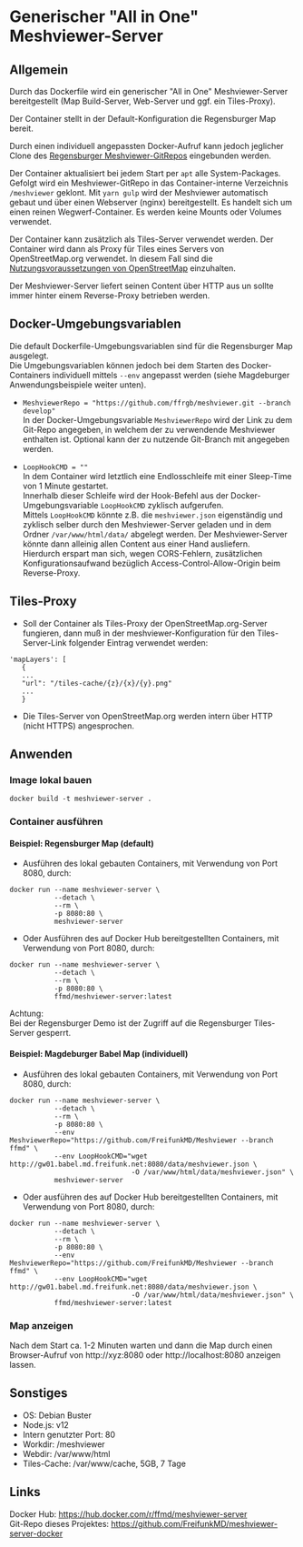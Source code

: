 # Generischer "All in One" Meshviewer-Server 
## Allgemein
Durch das Dockerfile wird ein generischer "All in One" Meshviewer-Server bereitgestellt (Map Build-Server,  Web-Server und ggf. ein Tiles-Proxy).

Der Container stellt in der Default-Konfiguration die Regensburger Map bereit.  

Durch einen individuell angepassten Docker-Aufruf kann jedoch jeglicher Clone des [Regensburger Meshviewer-GitRepos](https://github.com/ffrgb/meshviewer) eingebunden werden.  

Der Container aktualisiert bei jedem Start per `apt` alle System-Packages. Gefolgt wird ein Meshviewer-GitRepo in das Container-interne Verzeichnis `/meshviewer` geklont. Mit `yarn gulp` wird der Meshviewer automatisch gebaut und über einen Webserver (nginx) bereitgestellt. Es handelt sich um einen reinen Wegwerf-Container. Es werden keine Mounts oder Volumes verwendet.

Der Container kann zusätzlich als Tiles-Server verwendet werden. Der Container wird dann als Proxy für Tiles eines Servers von OpenStreetMap.org verwendet. In diesem Fall sind die [Nutzungsvoraussetzungen von OpenStreetMap](https://wiki.openstreetmap.org/wiki/DE:Tile_usage_policy) einzuhalten.

Der Meshviewer-Server liefert seinen Content über HTTP aus un sollte immer hinter einem Reverse-Proxy betrieben werden.  

## Docker-Umgebungsvariablen
Die default Dockerfile-Umgebungsvariablen sind für die Regensburger Map ausgelegt.  
Die Umgebungsvariablen können jedoch bei dem Starten des Docker-Containers individuell mittels `--env` angepasst werden (siehe Magdeburger Anwendungsbeispiele weiter unten).

- `MeshviewerRepo = "https://github.com/ffrgb/meshviewer.git --branch develop"`  
In der Docker-Umgebungsvariable `MeshviewerRepo` wird der Link zu dem Git-Repo angegeben, in welchem der zu verwendende Meshviewer enthalten ist. Optional kann der zu nutzende Git-Branch mit angegeben werden.

- `LoopHookCMD = ""`  
In dem Container wird letztlich eine Endlosschleife mit einer Sleep-Time von 1 Minute gestartet.  
Innerhalb dieser Schleife wird der Hook-Befehl aus der Docker-Umgebungsvariable `LoopHookCMD` zyklisch aufgerufen.  
Mittels `LoopHookCMD` könnte z.B. die `meshviewer.json` eigenständig und zyklisch selber durch den Meshviewer-Server geladen und in dem Ordner `/var/www/html/data/` abgelegt werden. Der Meshviewer-Server könnte dann alleinig allen Content aus einer Hand ausliefern.  
Hierdurch erspart man sich, wegen CORS-Fehlern, zusätzlichen Konfigurationsaufwand bezüglich Access-Control-Allow-Origin beim Reverse-Proxy.

## Tiles-Proxy
 - Soll der Container als Tiles-Proxy der OpenStreetMap.org-Server fungieren, dann muß in der meshviewer-Konfiguration für den Tiles-Server-Link folgender Eintrag verwendet werden:

```
'mapLayers': [
   {
   ...
   "url": "/tiles-cache/{z}/{x}/{y}.png"
   ...
   }
```
 - Die Tiles-Server von OpenStreetMap.org werden intern über HTTP (nicht HTTPS) angesprochen.

## Anwenden
### Image lokal bauen

`docker build -t meshviewer-server .`

### Container ausführen

#### Beispiel: Regensburger Map (default)
- Ausführen des lokal gebauten Containers, mit Verwendung von Port 8080, durch:

```
docker run --name meshviewer-server \
           --detach \
           --rm \
           -p 8080:80 \
           meshviewer-server
```

- Oder Ausführen des auf Docker Hub bereitgestellten Containers, mit Verwendung von Port 8080, durch:

```
docker run --name meshviewer-server \
           --detach \
           --rm \
           -p 8080:80 \
           ffmd/meshviewer-server:latest
```

Achtung:  
Bei der Regensburger Demo ist der Zugriff auf die Regensburger Tiles-Server gesperrt.

#### Beispiel: Magdeburger Babel Map (individuell)
- Ausführen des lokal gebauten Containers, mit Verwendung von Port 8080, durch:

```
docker run --name meshviewer-server \
           --detach \
           --rm \
           -p 8080:80 \
           --env MeshviewerRepo="https://github.com/FreifunkMD/Meshviewer --branch ffmd" \
           --env LoopHookCMD="wget http://gw01.babel.md.freifunk.net:8080/data/meshviewer.json \
                              -O /var/www/html/data/meshviewer.json" \
           meshviewer-server
```

- Oder ausführen des auf Docker Hub bereitgestellten Containers, mit Verwendung von Port 8080, durch:

```
docker run --name meshviewer-server \
           --detach \
           --rm \
           -p 8080:80 \
           --env MeshviewerRepo="https://github.com/FreifunkMD/Meshviewer --branch ffmd" \
           --env LoopHookCMD="wget http://gw01.babel.md.freifunk.net:8080/data/meshviewer.json \
                              -O /var/www/html/data/meshviewer.json" \
           ffmd/meshviewer-server:latest
```

### Map anzeigen
Nach dem Start ca. 1-2 Minuten warten und dann die Map durch einen Browser-Aufruf von http://xyz:8080 oder http://localhost:8080 anzeigen lassen.

## Sonstiges

- OS: Debian Buster  
- Node.js: v12  
- Intern genutzter Port: 80  
- Workdir: /meshviewer  
- Webdir: /var/www/html  
- Tiles-Cache: /var/www/cache, 5GB, 7 Tage

## Links
Docker Hub: https://hub.docker.com/r/ffmd/meshviewer-server  
Git-Repo dieses Projektes: https://github.com/FreifunkMD/meshviewer-server-docker

